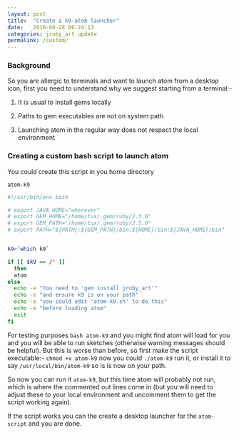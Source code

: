 ```yaml
---
layout: post
title:  "Create a k9-atom launcher"
date:   2016-08-28 06:24:13
categories: jruby_art update
permalink: /custom/
---
```

### Background ###

So you are allergic to terminals and want to launch atom from a desktop icon, first you need to understand why we suggest starting from a terminal:-

1. It is usual to install gems locally

2. Paths to gem executables are not on system path

3. Launching atom in the regular way does not respect the local environment


### Creating a custom bash script to launch atom ###
You could create this script in you home directory

`atom-k9`

```bash
#!/usr/bin/env bash

# export JAVA_HOME="wherever"
# export GEM_HOME="/home/tux/.gem/ruby/2.5.0"
# export GEM_PATH="/home/tux/.gem/ruby/2.5.0"
# export PATH="${PATH}:${GEM_PATH}/bin:${HOME}/bin:${JAVA_HOME}/bin"


k9=`which k9`

if [[ $k9 == /* ]]
  then
  atom
else
  echo -e "You need to 'gem install jruby_art'"
  echo -e "and ensure k9 is on your path"
  echo -e "you could edit 'atom-k9.sh' to do this"
  echo -e "before loading atom"
  exit
fi

```
For testing purposes `bash atom-k9` and you might find atom will load for you and you will be able to run sketches (otherwise warning messages should be helpful). But this is worse than before, so first make the script executable:-
`chmod +x atom-k9` now you could `./atom-k9` run it, or install it to say `/usr/local/bin/atom-k9` so is is now on your path.

So now you can run it `atom-k9`, but this time atom will probably not run, which is where the commented out lines come in (but you will need to adjust these to your local environment and uncomment them to get the script working again).

If the script works you can the create a desktop launcher for the `atom-script` and you are done.
